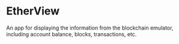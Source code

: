 # EtherView

An app for displaying the information from the blockchain emulator,
including account balance, blocks, transactions, etc. 
